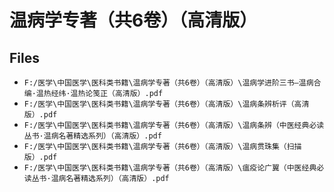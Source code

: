 # 温病学专著（共6卷）（高清版）

## Files

- `F:/医学\中国医学\医科类书籍\温病学专著（共6卷）（高清版）\温病学进阶三书—温病合编·温热经纬·温热论笺正（高清版）.pdf`
- `F:/医学\中国医学\医科类书籍\温病学专著（共6卷）（高清版）\温病条辨析评（高清版）.pdf`
- `F:/医学\中国医学\医科类书籍\温病学专著（共6卷）（高清版）\温病条辨（中医经典必读丛书·温病名著精选系列）（高清版）.pdf`
- `F:/医学\中国医学\医科类书籍\温病学专著（共6卷）（高清版）\温病贯珠集（扫描版）.pdf`
- `F:/医学\中国医学\医科类书籍\温病学专著（共6卷）（高清版）\瘟疫论广翼（中医经典必读丛书·温病名著精选系列）（高清版）.pdf`
